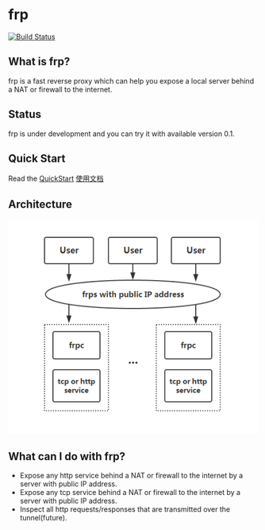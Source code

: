 # frp

[![Build Status](https://travis-ci.org/fatedier/frp.svg)](https://travis-ci.org/fatedier/frp)

## What is frp?

frp is a fast reverse proxy which can help you expose a local server behind a NAT or firewall to the internet.

## Status

frp is under development and you can try it with available version 0.1.

## Quick Start

Read the [QuickStart](doc/quick_start_en.md) [使用文档](doc/quick_start_zh.md)

## Architecture

![architecture](doc/pic/architecture.png)

## What can I do with frp?

* Expose any http service behind a NAT or firewall to the internet by a server with public IP address.
* Expose any tcp service behind a NAT or firewall to the internet by a server with public IP address.
* Inspect all http requests/responses that are transmitted over the tunnel(future).
